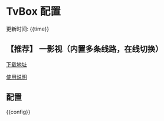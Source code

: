 # TvBox 配置

更新时间: {{time}}

## 【推荐】 一影视（内置多条线路，在线切换）

[下载地址](地址)

[使用说明](https://github.com/tv-player/apks/blob/main/README.md)

## 配置

{{config}}
